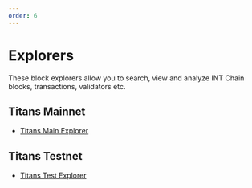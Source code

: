 ```yaml
---
order: 6
---
```


# Explorers

These block explorers allow you to search, view and analyze INT Chain blocks, transactions, validators etc.

## Titans Mainnet
- [Titans Main Explorer](http://titansexplorer.intchain.io/#/)

## Titans Testnet
- [Titans Test Explorer](http://test.titansexplorer.intchain.io/#/)
